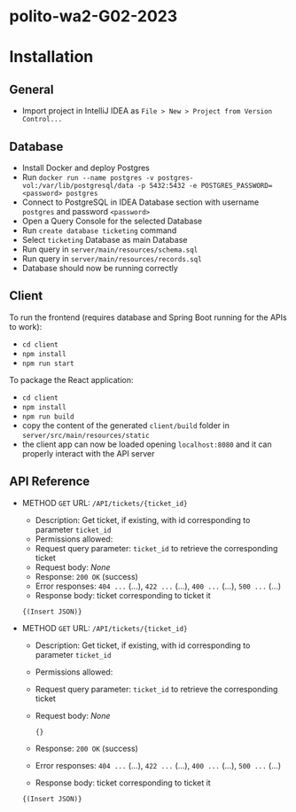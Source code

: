 # polito-wa2-G02-2023

# Installation

## General

- Import project in IntelliJ IDEA as ```File > New > Project from Version Control...```

## Database

- Install Docker and deploy Postgres
- Run ```docker run --name postgres -v postgres-vol:/var/lib/postgresql/data -p 5432:5432 -e POSTGRES_PASSWORD=<password> postgres```
- Connect to PostgreSQL in IDEA Database section with username ```postgres``` and password ```<password>```
- Open a Query Console for the selected Database
- Run ```create database ticketing``` command
- Select ```ticketing``` Database as main Database
- Run query in ```server/main/resources/schema.sql```
- Run query in ```server/main/resources/records.sql```
- Database should now be running correctly

## Client

To run the frontend (requires database and Spring Boot running for the APIs to work):

- `cd client`
- `npm install`
- `npm run start`

To package the React application:

- `cd client`
- `npm install`
- `npm run build`
- copy the content of the generated `client/build` folder in `server/src/main/resources/static`
- the client app can now be loaded opening `localhost:8080` and it can properly interact with the API server

## API Reference

- METHOD `GET` URL: `/API/tickets/{ticket_id}`

  - Description: Get ticket, if existing, with id corresponding to parameter `ticket_id`
  - Permissions allowed:
  - Request query parameter: `ticket_id` to retrieve the corresponding ticket
  - Request body: _None_
  - Response: `200 OK` (success)
  - Error responses: `404 ...` (...), `422 ...` (...), `400 ...` (...), `500 ...` (...)
  - Response body: ticket corresponding to ticket it
  ```
  {(Insert JSON)}
  ```

- METHOD `GET` URL: `/API/tickets/{ticket_id}`

  - Description: Get ticket, if existing, with id corresponding to parameter `ticket_id`
  - Permissions allowed:
  - Request query parameter: `ticket_id` to retrieve the corresponding ticket
  - Request body: _None_

    ```
    {}
    ```

  - Response: `200 OK` (success)
  - Error responses: `404 ...` (...), `422 ...` (...), `400 ...` (...), `500 ...` (...)
  - Response body: ticket corresponding to ticket it
  ```
  {(Insert JSON)}
  ```
